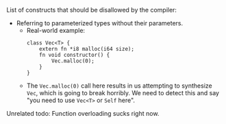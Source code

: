 List of constructs that should be disallowed by the compiler:

- Referring to parameterized types without their parameters.
  - Real-world example:
    ```
    class Vec<T> {
        extern fn *i8 malloc(i64 size);
        fn void constructor() {
            Vec.malloc(0);
        }
    }
    ```
  - The `Vec.malloc(0)` call here results in us attempting to synthesize `Vec`, which is going to break horribly. We need to detect this and say "you need to use `Vec<T>` or `Self` here".

Unrelated todo: Function overloading sucks right now.
